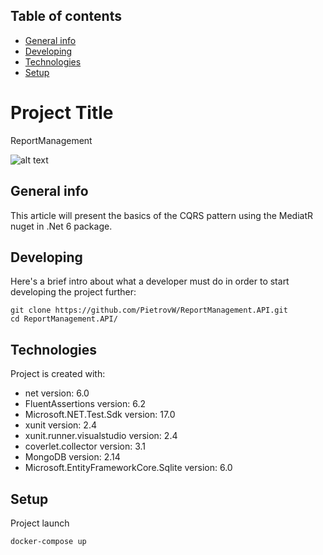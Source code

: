 ## Table of contents
* [General info](#general-info)
* [Developing](#developing)
* [Technologies](#technologies)
* [Setup](#setup)


# Project Title
 ReportManagement

 ![alt text](https://github.com/PietrovW/ReportManagement.API/blob/master/img/swagger.png)
   
 ## General info
This article will present the basics of the CQRS pattern using the MediatR nuget in .Net 6 package.

## Developing

Here's a brief intro about what a developer must do in order to start developing
the project further:

```shell
git clone https://github.com/PietrovW/ReportManagement.API.git
cd ReportManagement.API/
```

## Technologies
Project is created with:
* net version: 6.0
* FluentAssertions version: 6.2
* Microsoft.NET.Test.Sdk version: 17.0
* xunit version: 2.4
* xunit.runner.visualstudio version: 2.4
* coverlet.collector version: 3.1
* MongoDB version: 2.14
* Microsoft.EntityFrameworkCore.Sqlite version: 6.0 

## Setup
Project launch
```
docker-compose up
```
